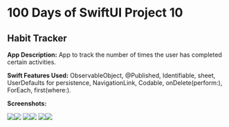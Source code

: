 # 100 Days of SwiftUI Project 10

## Habit Tracker

**App Description:**  App to track the number of times the user has completed certain activities.

**Swift Features Used:**
ObservableObject, @Published, Identifiable, sheet, UserDefaults for persistence, NavigationLink, Codable, onDelete(perform:), ForEach, first(where:).

**Screenshots:**

![](./ScreenShots/100D_P10_01.png)![](./ScreenShots/100D_P10_02.png)
![](./ScreenShots/100D_P10_03.png)![](./ScreenShots/100D_P10_04.png)
![](./ScreenShots/100D_P10_05.png)![](./ScreenShots/100D_P10_06.png)

